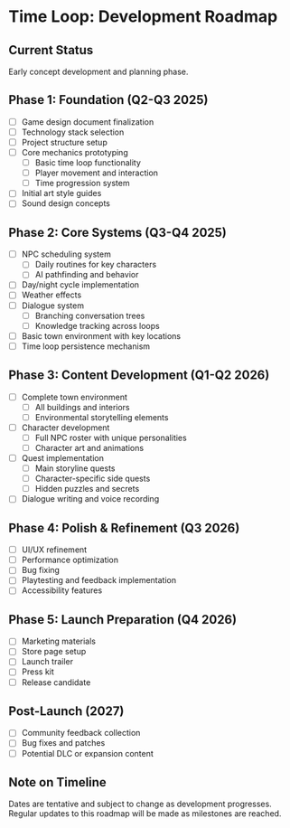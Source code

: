 # Time Loop: Development Roadmap

## Current Status
Early concept development and planning phase.

## Phase 1: Foundation (Q2-Q3 2025)
- [ ] Game design document finalization
- [ ] Technology stack selection
- [ ] Project structure setup
- [ ] Core mechanics prototyping
  - [ ] Basic time loop functionality
  - [ ] Player movement and interaction
  - [ ] Time progression system
- [ ] Initial art style guides
- [ ] Sound design concepts

## Phase 2: Core Systems (Q3-Q4 2025)
- [ ] NPC scheduling system
  - [ ] Daily routines for key characters
  - [ ] AI pathfinding and behavior
- [ ] Day/night cycle implementation
- [ ] Weather effects
- [ ] Dialogue system
  - [ ] Branching conversation trees
  - [ ] Knowledge tracking across loops
- [ ] Basic town environment with key locations
- [ ] Time loop persistence mechanism

## Phase 3: Content Development (Q1-Q2 2026)
- [ ] Complete town environment
  - [ ] All buildings and interiors
  - [ ] Environmental storytelling elements
- [ ] Character development
  - [ ] Full NPC roster with unique personalities
  - [ ] Character art and animations
- [ ] Quest implementation
  - [ ] Main storyline quests
  - [ ] Character-specific side quests
  - [ ] Hidden puzzles and secrets
- [ ] Dialogue writing and voice recording

## Phase 4: Polish & Refinement (Q3 2026)
- [ ] UI/UX refinement
- [ ] Performance optimization
- [ ] Bug fixing
- [ ] Playtesting and feedback implementation
- [ ] Accessibility features

## Phase 5: Launch Preparation (Q4 2026)
- [ ] Marketing materials
- [ ] Store page setup
- [ ] Launch trailer
- [ ] Press kit
- [ ] Release candidate

## Post-Launch (2027)
- [ ] Community feedback collection
- [ ] Bug fixes and patches
- [ ] Potential DLC or expansion content

## Note on Timeline
Dates are tentative and subject to change as development progresses. Regular updates to this roadmap will be made as milestones are reached.

